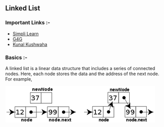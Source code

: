 ## Linked List 

### Important Links :-

- [Simpli Learn](https://www.simplilearn.com/tutorials/data-structure-tutorial/linked-list-in-data-structure)
- [G4G](https://www.geeksforgeeks.org/data-structures/linked-list/)
- [Kunal Kushwaha](https://www.google.com/url?sa=t&rct=j&q=&esrc=s&source=web&cd=&cad=rja&uact=8&ved=2ahUKEwitlc7w9Mb6AhVGCLcAHVMNAcQQwqsBegQIKBAB&url=https%3A%2F%2Fwww.youtube.com%2Fwatch%3Fv%3D58YbpRDc4yw&usg=AOvVaw0j8mE7gfBqst6xXfrekm4H)

### Basics :-

A linked list is a linear data structure that includes a series of connected nodes. Here, each node stores the data and the address of the next node. For example,


![](../../Assets/474px-CPT-LinkedLists-addingnode.svg.png)

